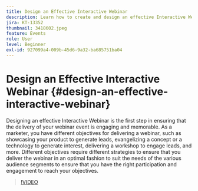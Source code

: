 ```yaml
---
title: Design an Effective Interactive Webinar
description: Learn how to create and design an effective Interactive Webinar
jira: KT-13352
thumbnail: 3418602.jpeg
feature: Events
role: User
level: Beginner
exl-id: 927099a4-009b-45d6-9a32-ba685751ba04
---
```

# Design an Effective Interactive Webinar {#design-an-effective-interactive-webinar}

Designing an effective Interactive Webinar is the first step in ensuring that the delivery of your webinar event is engaging and memorable. As a marketer, you have different objectives for delivering a webinar, such as showcasing your product to generate leads, evangelizing a concept or a technology to generate interest, delivering a workshop to engage leads, and more. Different objectives require different strategies to ensure that you deliver the webinar in an optimal fashion to suit the needs of the various audience segments to ensure that you have the right participation and engagement to reach your objectives.

>[!VIDEO](https://video.tv.adobe.com/v/3418602?quality=12&learn=on)
